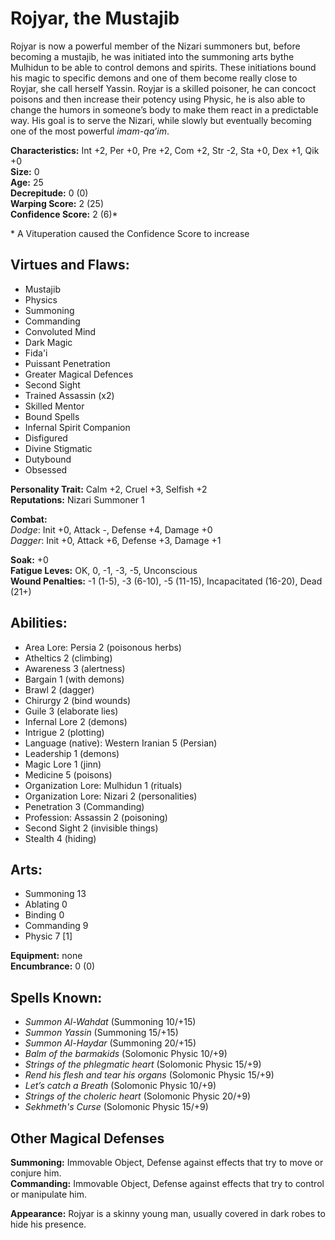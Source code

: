 # Rojyar, the Mustajib

Rojyar is now a powerful member of the Nizari summoners but, before becoming a mustajib, he was initiated into the summoning arts bythe Mulhidun to be able to control demons and spirits. These initiations bound his magic to specific demons and one of them become really close to Royjar, she call herself Yassin. Royjar is a skilled poisoner, he can concoct poisons and then increase their potency using Physic, he is also able to change the humors in someone’s body to make them react in a predictable way. His goal is to serve the Nizari, while slowly but eventually becoming one of the most powerful *imam-qa’im*.

**Characteristics:** Int +2, Per +0, Pre +2, Com +2, Str -2, Sta +0, Dex +1, Qik +0  
**Size:** 0  
**Age:** 25  
**Decrepitude:** 0 (0)  
**Warping Score:** 2 (25)  
**Confidence Score:** 2 (6)*

\* A Vituperation caused the Confidence Score to increase

## Virtues and Flaws:

- Mustajib
- Physics
- Summoning
- Commanding
- Convoluted Mind
- Dark Magic
- Fida'i
- Puissant Penetration
- Greater Magical Defences
- Second Sight
- Trained Assassin (x2)
- Skilled Mentor
- Bound Spells
- Infernal Spirit Companion
- Disfigured
- Divine Stigmatic
- Dutybound
- Obsessed

**Personality Trait:** Calm +2, Cruel +3, Selfish +2  
**Reputations:** Nizari Summoner 1

**Combat:**  
*Dodge*: Init +0, Attack -, Defense +4, Damage +0  
*Dagger*: Init +0, Attack +6, Defense +3, Damage +1                                                                                                  

**Soak:** +0  
**Fatigue Leves:** OK, 0, -1, -3, -5, Unconscious  
**Wound Penalties:** -1 (1-5), -3 (6-10), -5 (11-15), Incapacitated (16-20), Dead (21+)

## Abilities:

+ Area Lore: Persia 2 (poisonous herbs)
+ Atheltics 2 (climbing)
+ Awareness 3 (alertness)
+ Bargain 1 (with demons)
+ Brawl 2 (dagger)
+ Chirurgy 2 (bind wounds)
+ Guile 3 (elaborate lies)
+ Infernal Lore 2 (demons)
+ Intrigue 2 (plotting)
+ Language (native): Western Iranian 5 (Persian)
+ Leadership 1 (demons)
+ Magic Lore 1 (jinn)
+ Medicine 5 (poisons)
+ Organization Lore: Mulhidun 1 (rituals)
+ Organization Lore: Nizari 2 (personalities)
+ Penetration 3 (Commanding)
+ Profession: Assassin 2 (poisoning)
+ Second Sight 2 (invisible things)
+ Stealth 4 (hiding)

## Arts:

+ Summoning 13
+ Ablating 0
+ Binding 0
+ Commanding 9
+ Physic 7 [1]
 
**Equipment:** none  
**Encumbrance:** 0 (0)

## Spells Known:

+ *Summon Al-Wahdat* (Summoning 10/+15)
+ *Summon Yassin* (Summoning 15/+15)
+ *Summon Al-Haydar* (Summoning 20/+15)
+ *Balm of the barmakids* (Solomonic Physic 10/+9)
+ *Strings of the phlegmatic heart* (Solomonic Physic 15/+9)
+ *Rend his flesh and tear his organs* (Solomonic Physic 15/+9)
+ *Let’s catch a Breath* (Solomonic Physic 10/+9)
+ *Strings of the choleric heart* (Solomonic Physic 20/+9)
+ *Sekhmeth's Curse* (Solomonic Physic 15/+9)

## Other Magical Defenses

**Summoning:** Immovable Object, Defense against effects that try to move or conjure him.  
**Commanding:** Immovable Object, Defense against effects that try to control or manipulate him.

**Appearance:** Rojyar is a skinny young man, usually covered in dark robes to hide his presence.